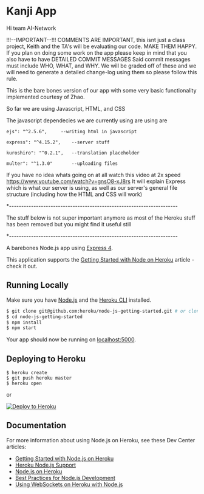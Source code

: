 # Kanji App

Hi team AI-Network

!!!--IMPORTANT--!!!
COMMENTS ARE IMPORTANT, this isnt just a class project, Keith and the TA's will be evaluating our code. MAKE THEM HAPPY.
If you plan on doing some work on the app please keep in mind that you also have to have DETAILED COMMIT MESSAGES
Said commit messages must include WHO, WHAT, and WHY.
We will be graded off of these and we will need to generate a detailed change-log using them so please follow this rule.

This is the bare bones version of our app with some very basic functionality implemented courtesy of Zhao.

So far we are using Javascript, HTML, and CSS

The javascript dependecies we are currently using are using are 

    ejs": "^2.5.6",		--writing html in javascript
	
    express": "^4.15.2", 	--server stuff
    
    kuroshiro": "^0.2.1", 	--translation placeholder
    
    multer": "^1.3.0"  		--uploading files
	
If you have no idea whats going on at all watch this video at 2x speed 
https://www.youtube.com/watch?v=gnsO8-xJ8rs
It will explain Express which is what our server is using, as well as our server's general file structure (including how the HTML and CSS will work) 


*---------------------------------------------------------------------

The stuff below is not super important anymore as most of the Heroku stuff has been removed but you might find it useful still

*---------------------------------------------------------------------

A barebones Node.js app using [Express 4](http://expressjs.com/).

This application supports the [Getting Started with Node on Heroku](https://devcenter.heroku.com/articles/getting-started-with-nodejs) article - check it out.

## Running Locally

Make sure you have [Node.js](http://nodejs.org/) and the [Heroku CLI](https://cli.heroku.com/) installed.

```sh
$ git clone git@github.com:heroku/node-js-getting-started.git # or clone your own fork
$ cd node-js-getting-started
$ npm install
$ npm start
```

Your app should now be running on [localhost:5000](http://localhost:5000/).

## Deploying to Heroku

```
$ heroku create
$ git push heroku master
$ heroku open
```
or

[![Deploy to Heroku](https://www.herokucdn.com/deploy/button.png)](https://heroku.com/deploy)

## Documentation

For more information about using Node.js on Heroku, see these Dev Center articles:

- [Getting Started with Node.js on Heroku](https://devcenter.heroku.com/articles/getting-started-with-nodejs)
- [Heroku Node.js Support](https://devcenter.heroku.com/articles/nodejs-support)
- [Node.js on Heroku](https://devcenter.heroku.com/categories/nodejs)
- [Best Practices for Node.js Development](https://devcenter.heroku.com/articles/node-best-practices)
- [Using WebSockets on Heroku with Node.js](https://devcenter.heroku.com/articles/node-websockets)
